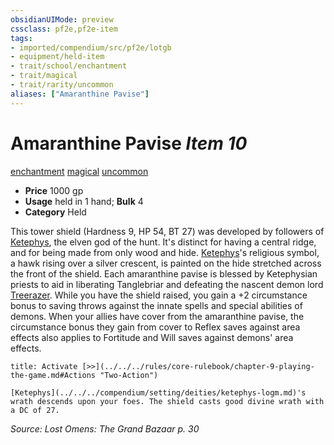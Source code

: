 ```yaml
---
obsidianUIMode: preview
cssclass: pf2e,pf2e-item
tags:
- imported/compendium/src/pf2e/lotgb
- equipment/held-item
- trait/school/enchantment
- trait/magical
- trait/rarity/uncommon
aliases: ["Amaranthine Pavise"]
---
```

# Amaranthine Pavise *Item 10*  
[enchantment](enchantment.md)  [magical](magical.md)  [uncommon](uncommon.md)  

- **Price** 1000 gp
- **Usage** held in 1 hand; **Bulk** 4
- **Category** Held

This tower shield (Hardness 9, HP 54, BT 27) was developed by followers of [Ketephys](../../setting/deities/ketephys-logm.md), the elven god of the hunt. It's distinct for having a central ridge, and for being made from only wood and hide. [Ketephys](../../setting/deities/ketephys-logm.md)'s religious symbol, a hawk rising over a silver crescent, is painted on the hide stretched across the front of the shield. Each amaranthine pavise is blessed by Ketephysian priests to aid in liberating Tanglebriar and defeating the nascent demon lord [Treerazer](../../setting/deities/treerazer-b1.md). While you have the shield raised, you gain a +2 circumstance bonus to saving throws against the innate spells and special abilities of demons. When your allies have cover from the amaranthine pavise, the circumstance bonus they gain from cover to Reflex saves against area effects also applies to Fortitude and Will saves against demons' area effects.

```ad-embed-ability
title: Activate [>>](../../../rules/core-rulebook/chapter-9-playing-the-game.md#Actions "Two-Action")

[Ketephys](../../../compendium/setting/deities/ketephys-logm.md)'s wrath descends upon your foes. The shield casts good divine wrath with a DC of 27.
```

*Source: Lost Omens: The Grand Bazaar p. 30*

